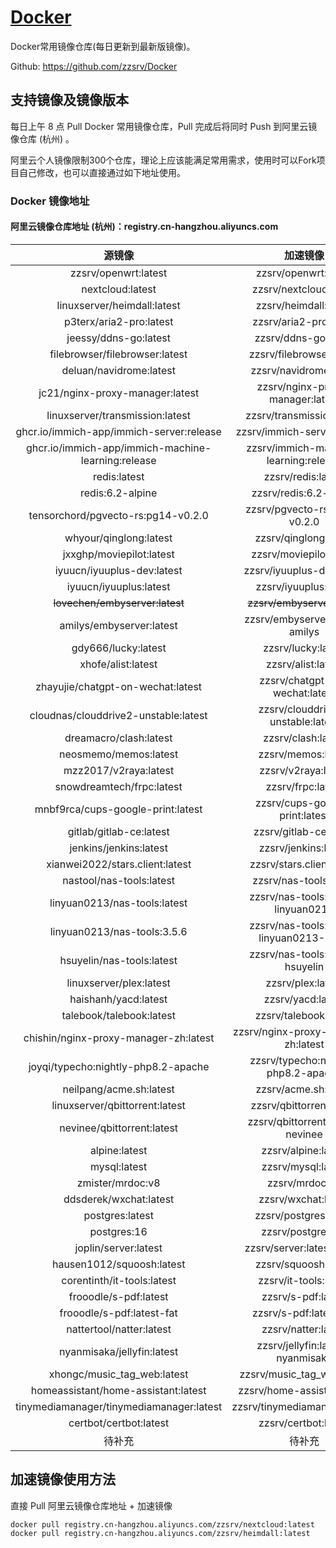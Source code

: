 # [Docker](https://github.com/zzsrv/Docker)

Docker常用镜像仓库(每日更新到最新版镜像)。

Github: <https://github.com/zzsrv/Docker>

## 支持镜像及镜像版本

每日上午 8 点 Pull Docker 常用镜像仓库，Pull 完成后将同时 Push 到阿里云镜像仓库 (杭州) 。

阿里云个人镜像限制300个仓库，理论上应该能满足常用需求，使用时可以Fork项目自己修改，也可以直接通过如下地址使用。

### Docker 镜像地址
#### 阿里云镜像仓库地址 (杭州)：registry.cn-hangzhou.aliyuncs.com

|  源镜像  |        加速镜像        |
| :-------------: | :------------------------: |
|  zzsrv/openwrt:latest  | zzsrv/openwrt:latest |
|  nextcloud:latest  | zzsrv/nextcloud:latest |
|  linuxserver/heimdall:latest  | zzsrv/heimdall:latest |
|  p3terx/aria2-pro:latest  | zzsrv/aria2-pro:latest |
|  jeessy/ddns-go:latest  | zzsrv/ddns-go:latest |
|  filebrowser/filebrowser:latest  | zzsrv/filebrowser:latest |
|  deluan/navidrome:latest  | zzsrv/navidrome:latest |
|  jc21/nginx-proxy-manager:latest  | zzsrv/nginx-proxy-manager:latest |
|  linuxserver/transmission:latest  | zzsrv/transmission:latest |
|  ghcr.io/immich-app/immich-server:release  | zzsrv/immich-server:release |
|  ghcr.io/immich-app/immich-machine-learning:release  | zzsrv/immich-machine-learning:release |
|  redis:latest  | zzsrv/redis:latest |
|  redis:6.2-alpine  | zzsrv/redis:6.2-alpine |
|  tensorchord/pgvecto-rs:pg14-v0.2.0  | zzsrv/pgvecto-rs:pg14-v0.2.0 |
|  whyour/qinglong:latest  | zzsrv/qinglong:latest |
|  jxxghp/moviepilot:latest  | zzsrv/moviepilot:latest |
|  iyuucn/iyuuplus-dev:latest  | zzsrv/iyuuplus-dev:latest |
|  iyuucn/iyuuplus:latest  | zzsrv/iyuuplus:latest |
|  <del>lovechen/embyserver:latest</del>  | <del>zzsrv/embyserver:latest</del> |
|  amilys/embyserver:latest  | zzsrv/embyserver:latest-amilys |
|  gdy666/lucky:latest  | zzsrv/lucky:latest |
|  xhofe/alist:latest  | zzsrv/alist:latest |
|  zhayujie/chatgpt-on-wechat:latest  | zzsrv/chatgpt-on-wechat:latest |
|  cloudnas/clouddrive2-unstable:latest  | zzsrv/clouddrive2-unstable:latest |
|  dreamacro/clash:latest  | zzsrv/clash:latest |
|  neosmemo/memos:latest  | zzsrv/memos:latest |
|  mzz2017/v2raya:latest  | zzsrv/v2raya:latest |
|  snowdreamtech/frpc:latest  | zzsrv/frpc:latest |
|  mnbf9rca/cups-google-print:latest  | zzsrv/cups-google-print:latest |
|  gitlab/gitlab-ce:latest  | zzsrv/gitlab-ce:latest |
|  jenkins/jenkins:latest  | zzsrv/jenkins:latest |
|  xianwei2022/stars.client:latest  | zzsrv/stars.client:latest |
|  nastool/nas-tools:latest  | zzsrv/nas-tools:latest |
|  linyuan0213/nas-tools:latest  | zzsrv/nas-tools:latest-linyuan0213 |
|  linyuan0213/nas-tools:3.5.6  | zzsrv/nas-tools:latest-linyuan0213-3.5.6 |
|  hsuyelin/nas-tools:latest  | zzsrv/nas-tools:latest-hsuyelin |
|  linuxserver/plex:latest  | zzsrv/plex:latest |
|  haishanh/yacd:latest  | zzsrv/yacd:latest |
|  talebook/talebook:latest  | zzsrv/talebook:latest |
|  chishin/nginx-proxy-manager-zh:latest  | zzsrv/nginx-proxy-manager-zh:latest |
|  joyqi/typecho:nightly-php8.2-apache  | zzsrv/typecho:nightly-php8.2-apache |
|  neilpang/acme.sh:latest  | zzsrv/acme.sh:latest |
|  linuxserver/qbittorrent:latest  | zzsrv/qbittorrent:latest |
|  nevinee/qbittorrent:latest  | zzsrv/qbittorrent:latest-nevinee |
|  alpine:latest  | zzsrv/alpine:latest |
|  mysql:latest  | zzsrv/mysql:latest |
|  zmister/mrdoc:v8  | zzsrv/mrdoc:v8 |
|  ddsderek/wxchat:latest  | zzsrv/wxchat:latest |
|  postgres:latest  | zzsrv/postgres:latest |
|  postgres:16  | zzsrv/postgres:16 |
|  joplin/server:latest  | zzsrv/server:latest-joplin |
|  hausen1012/squoosh:latest  | zzsrv/squoosh:latest |
|  corentinth/it-tools:latest  | zzsrv/it-tools:latest |
|  frooodle/s-pdf:latest  | zzsrv/s-pdf:latest |
|  frooodle/s-pdf:latest-fat  | zzsrv/s-pdf:latest-fat |
|  nattertool/natter:latest  | zzsrv/natter:latest |
|  nyanmisaka/jellyfin:latest  | zzsrv/jellyfin:latest-nyanmisaka |
|  xhongc/music_tag_web:latest  | zzsrv/music_tag_web:latest |
|  homeassistant/home-assistant:latest  | zzsrv/home-assistant:latest |
|  tinymediamanager/tinymediamanager:latest  | zzsrv/tinymediamanager:latest |
|  certbot/certbot:latest  | zzsrv/certbot:latest |
|  待补充 | 待补充 |


## 加速镜像使用方法

直接 Pull 阿里云镜像仓库地址 + 加速镜像
```
docker pull registry.cn-hangzhou.aliyuncs.com/zzsrv/nextcloud:latest
docker pull registry.cn-hangzhou.aliyuncs.com/zzsrv/heimdall:latest
```
